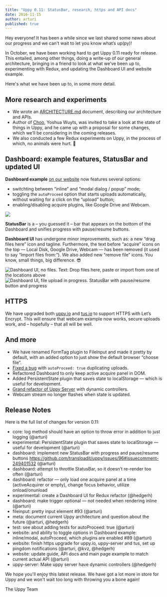 ```yaml
---
title: "Uppy 0.11: StatusBar, research, https and API docs"
date: 2016-11-15
author: arturi
published: true
---
```


Hey everyone! It has been a while since we last shared some news about our progress and we can't wait to let you know what’s up(py)!

In October, we have been working hard to get Uppy 0.11 ready for release. This entailed, among other things, doing a write-up of our general architecture, bringing in a friend to look at what we’ve been up to, experimenting with Redux, and updating the Dashboard UI and website example.

Here's what we have been up to, in some more detail.

<!--truncate-->

## More research and experiments

- We wrote an [ARCHITECTURE.md](https://github.com/transloadit/uppy/blob/master/ARCHITECTURE.md) document, describing our architecture and APIs.
- Author of [Choo](https://github.com/yoshuawuyts/choo), Yoshua Wuyts, was invited to take a look at the state of things in Uppy, and he came up with a proposal for some changes, which we’ll be considering in the coming releases.
- We also conducted a few Redux experiments on Uppy, in the process of which, no animals were hurt. :dog:

## Dashboard: example features, StatusBar and updated UI

**Dashboard example** [on our website](https://uppy.io/examples/dashboard/) now features several options:

- switchting between “inline” and “modal dialog / popup” mode;
- toggling the `autoProceed` option that starts uploads automatically, without waiting for a click on the “upload” button;
- enabling/disabling acquire plugins, like Google Drive and Webcam.

<img src="/img/blog/0.11/dashboard-example-options.png" />

**StatusBar** is a – you guessed it – bar that appears on the bottom of the Dashboard and unifies progress with pause/resume buttons.

**Dashboard UI** has undergone minor improvements, such as: a new “drag files here” icon and tagline. Furthermore, the text before “acquire” icons on the top — Local Disk, Google Drive, Webcam — has been removed (it used to say “Import files from:”). We also added new “remove file” icons. You know, small things, big difference. :sunglasses:

<img src="/img/blog/0.11/uppy-dashboard-oct-2016-1.jpg" alt="Dashboard UI, no files. Text: Drop files here, paste or import from one of the locations above" />

<img src="/img/blog/0.11/uppy-dashboard-oct-2016-2.jpg" alt="Dashboard UI, file upload in progress. StatusBar with pause/resume button and progress" />

## HTTPS

We have upgraded both [uppy.io](http://uppy.io/) and [tus.io](http://tus.io/) to support HTTPS with Let’s Encrypt. This will ensure that webcam example now works, secure uploads work, and – hopefully – that all will be well.

## And more

- We have renamed FormTag plugin to FileInput and made it pretty by default, with an added option to just show the default browser “choose file”.
- [Fixed a bug](https://github.com/transloadit/uppy/issues/126) with `autoProceed: true` duplicating uploads.
- Refactored Dashboard to only keep active acquire panel in DOM.
- Added PersistentState plugin that saves state to localStorage — which is useful for development.
- [Grand refactor of Uppy Server](https://github.com/transloadit/uppy/pull/131) with dynamic controllers.
- Webcam stream no longer flashes when state is updated.

## Release Notes

Here is the full list of changes for version 0.11:

- core: log method should have an option to throw error in addition to just logging (@arturi)
- experimental: PersistentState plugin that saves state to localStorage — useful for development (@arturi)
- dashboard: implement new StatusBar with progress and pause/resume buttons <https://github.com/transloadit/uppy/issues/96#issuecomment-249401532> (@arturi)
- dashboard: attempt to throttle StatusBar, so it doesn’t re-render too often (@arturi)
- dashboard: refactor — only load one acquire panel at a time (activeAcquirer or empty), change focus behavior, utilize onload/onunload
- experimental: create a Dashboard UI for Redux refactor (@hedgerh)
- dashboard: make trigger optional — not needed when rendering inline (@arturi)
- fileinput: pretty input element #93 (@arturi)
- meta: document current Uppy architecture and question about the future (@arturi, @hedgerh)
- test: see about adding tests for autoProceed: true (@arturi)
- website: and ability to toggle options in Dashboard example: inline/modal, autoProceed, which plugins are enabled #89 (@arturi)
- website: finish https upgrade for uppy.io, uppy-server and tus, set up pingdom notifications (@arturi, @kvz, @hedgerh)
- website: update guide, API docs and main page example to match current actual API (@arturi)
- uppy-server: Make uppy server have dynamic controllers (@hedgerh)

We hope you'll enjoy this latest release. We have got a lot more in store for Uppy and we won't wait too long with throwing you a bone again!

The Uppy Team
